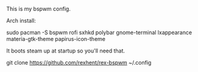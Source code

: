This is my bspwm config.

Arch install:

sudo pacman -S bspwm rofi sxhkd polybar gnome-terminal lxappearance materia-gtk-theme papirus-icon-theme

It boots steam up at startup so you'll need that.

git clone https://github.com/rexhent/rex-bspwm ~/.config
